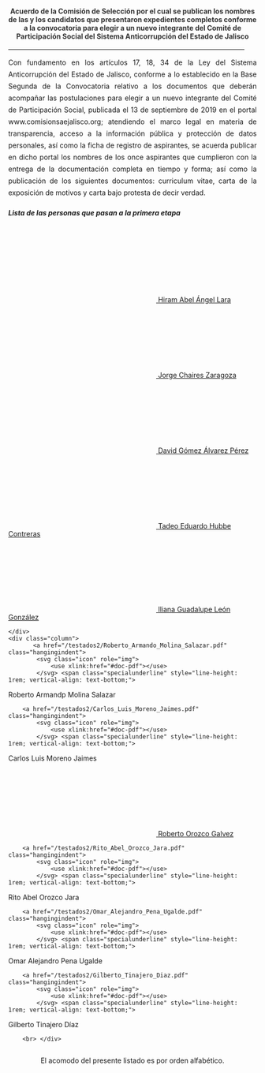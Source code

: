 <!--- title: "" feature_text: | # PRIMERA ETAPA DEL PROCESO DE SELECCIÓN 2020 --->
<h4 style="color: #333333; text-align:center">Acuerdo de la Comisión de Selección por el cual se publican los nombres de las y los candidatos que presentaron expedientes completos conforme a la convocatoria  para elegir a un nuevo integrante del Comité de Participación Social del
Sistema Anticorrupción del Estado de Jalisco</h4>
<div style="text-align:center">
    <hr style="width:95%">
</div>
<div style="text-align:justify; line-height: 1.5rem"><span>Con fundamento en los artículos 17, 18, 34 de la Ley del Sistema Anticorrupción del Estado de Jalisco, conforme a lo establecido en la Base Segunda de la Convocatoria relativo a los documentos que deberán acompañar las postulaciones para elegir a un nuevo integrante del Comité de Participación Social, publicada el 13 de septiembre de 2019 en el portal www.comisionsaejalisco.org; atendiendo el marco legal en materia de transparencia, acceso a la información pública y protección de datos personales, así como la ficha de registro de aspirantes, se acuerda publicar en dicho portal los nombres de los once aspirantes que cumplieron con la entrega de la documentación completa en tiempo y forma; así como la publicación de los siguientes documentos: curriculum vitae, carta de la exposición de motivos y carta bajo protesta de decir verdad.</span></div>
<p></p>
<h5>Lista de las personas que pasan a la primera etapa</h5>
<p></p>
<p></p>
<div class="row">
    <div class="column">
         <a href="/testados2/Hiram_Abel_Angel_Lara.pdf" class="hangingindent">
            <svg class="icon" role="img">
                <use xlink:href="#doc-pdf"></use>
            </svg> <span class="specialunderline" style="line-height: 1rem; vertical-align: text-bottom;">
Hiram Abel Ángel Lara</span></a>
          <br>
        <a href="/testados2/Jorge_Chaires_Zaragoza.pdf" class="hangingindent">
            <svg class="icon" role="img">
                <use xlink:href="#doc-pdf"></use>
            </svg> <span class="specialunderline" style="line-height: 1rem; vertical-align: text-bottom;">
Jorge Chaires Zaragoza</span></a>
        <br>
            <a href="/testados2/David_Gomez_Alvarez_Perez.pdf" class="hangingindent">
            <svg class="icon" role="img">
                <use xlink:href="#doc-pdf"></use>
            </svg> <span class="specialunderline" style="line-height: 1rem; vertical-align: text-bottom;">
David Gómez Álvarez Pérez</span></a>
          <br>
         <a href="/testados2/Tadeo_Eduardo_Hubbe_Contreras.pdf" class="hangingindent">
            <svg class="icon" role="img">
                <use xlink:href="#doc-pdf"></use>
            </svg> <span class="specialunderline" style="line-height: 1rem; vertical-align: text-bottom;">
Tadeo Eduardo Hubbe Contreras</span></a>
<br>
<a href="/testados2/Iliana_Guadalupe_Leon_Gonzalez.pdf" class="hangingindent">
            <svg class="icon" role="img">
                <use xlink:href="#doc-pdf"></use>
            </svg> <span class="specialunderline" style="line-height: 1rem; vertical-align: text-bottom;">
Iliana Guadalupe León González</span></a>
        
        
        
        
     
       
    </div>
    <div class="column">
           <a href="/testados2/Roberto_Armando_Molina_Salazar.pdf" class="hangingindent">
            <svg class="icon" role="img">
                <use xlink:href="#doc-pdf"></use>
            </svg> <span class="specialunderline" style="line-height: 1rem; vertical-align: text-bottom;">
Roberto Armandp Molina Salazar</span></a>
        <br>
    
        <a href="/testados2/Carlos_Luis_Moreno_Jaimes.pdf" class="hangingindent">
            <svg class="icon" role="img">
                <use xlink:href="#doc-pdf"></use>
            </svg> <span class="specialunderline" style="line-height: 1rem; vertical-align: text-bottom;">
Carlos Luis Moreno Jaimes</span></a>
        <br>
        <a href="/testados2/Roberto_Orozco_Galvez.pdf" class="hangingindent">
            <svg class="icon" role="img">
                <use xlink:href="#doc-pdf"></use>
            </svg> <span class="specialunderline" style="line-height: 1rem; vertical-align: text-bottom;">
Roberto Orozco Galvez</span></a>
        <br>

        <a href="/testados2/Rito_Abel_Orozco_Jara.pdf" class="hangingindent">
            <svg class="icon" role="img">
                <use xlink:href="#doc-pdf"></use>
            </svg> <span class="specialunderline" style="line-height: 1rem; vertical-align: text-bottom;">
Rito Abel Orozco Jara</span></a>
        <br>
  
        <a href="/testados2/Omar_Alejandro_Pena_Ugalde.pdf" class="hangingindent">
            <svg class="icon" role="img">
                <use xlink:href="#doc-pdf"></use>
            </svg> <span class="specialunderline" style="line-height: 1rem; vertical-align: text-bottom;">
Omar Alejandro Pena Ugalde</span></a>
        <br>

        <a href="/testados2/Gilberto_Tinajero_Diaz.pdf" class="hangingindent">
            <svg class="icon" role="img">
                <use xlink:href="#doc-pdf"></use>
            </svg> <span class="specialunderline" style="line-height: 1rem; vertical-align: text-bottom;">
Gilberto Tinajero Díaz</span></a>
        <br>
       
        <br> </div>
</div>
<p></p>
<p style="text-align:center">El acomodo del presente listado es por orden alfabético.</p>
<p></p>
<p></p>
